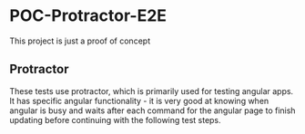 # POC-Protractor-E2E

This project is just a proof of concept

## Protractor

These tests use protractor, which is primarily used for testing angular apps. It has specific angular functionality - it is very good at knowing when angular is busy and waits after each command for the angular page to finish updating before continuing with the following test steps.
